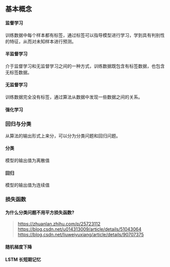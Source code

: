 ## 基本概念

#### 监督学习

训练数据中每个样本都有标签，通过标签可以指导模型进行学习，学到具有判别性的特征，从而对未知样本进行预测。

#### 半监督学习

介于监督学习和无监督学习之间的一种方式，训练数据既包含有标签数据，也包含无标签数据。

#### 无监督学习

训练数据完全没有标签，通过算法从数据中发现一些数据之间的关系。

#### 强化学习


### 回归与分类

从算法的输出形式上来分，可以分为分类问题和回归问题。

#### 分类

模型的输出值为离散值

#### 回归

模型的输出值为连续值


### 损失函数

#### 为什么分类问题不用平方损失函数?

> https://zhuanlan.zhihu.com/p/25723112
> https://blog.csdn.net/u014313009/article/details/51043064
> https://blog.csdn.net/liuweiyuxiang/article/details/90707375


#### 随机梯度下降


#### LSTM 长短期记忆